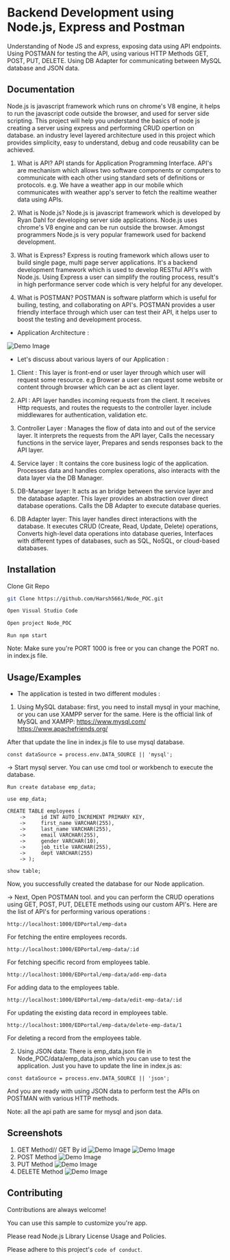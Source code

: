 
# Backend Development using Node.js, Express and Postman

Understanding of Node JS and express, exposing data using API endpoints. Using POSTMAN for testing the API, using various HTTP Methods GET, POST, PUT, DELETE. Using DB Adapter for communicating between MySQL database and JSON data.



## Documentation

Node.js is javascript framework which runs on chrome's V8 engine, it helps to run the javascript code outside the browser, and used for server side scripting. This project will help you understand the basics of node js creating a server using express and performing CRUD opertion on database. an industry level layered architecture used in this project which provides simplicity, easy to understand, debug and code reusability can be achieved.

1. What is API?
API stands for Application Programming Interface. API's are mechanism which allows two software components or computers to communicate with each other using standard sets of definitions or protocols. e.g. We have a weather app in our mobile which communicates with weather app's server to fetch the realtime weather data using APIs.

2. What is Node.js?
Node.js is javascript framework which is developed by Ryan Dahl for developing server side applications. Node.js uses chrome's V8 engine and can be run outside the browser. Amongst programmers Node.js is very popular framework used for backend development.

3. What is Express?
Express is routing framework which allows user to build single page, multi page server applications. It's a backend development framework which is used to develop RESTful API's with Node.js. Using Express a user can simplify the routing process, result's in high performance server code which is very helpful for any developer.

4. What is POSTMAN?
POSTMAN is software platform which is useful for builing, testing, and collaborating on API's. POSTMAN provides a user friendly interface through which user can test their API, it helps user to boost the testing and development process.

* Application Architecture :

![Demo Image](demo/node_arch.png)

* Let's discuss about various layers of our Application :
1) Client : This layer is front-end or user layer through which user will request some resource. e.g Browser a user can request some website or content through browser which can be act as client layer.

2. API : API layer handles incoming requests from the client. It receives Http requests, and routes the requests to the controller layer. include middlewares for authentication, validation etc. 

3. Controller Layer :
Manages the flow of data into and out of the service layer. It interprets the requests from the API layer, Calls the necessary functions in the service layer, Prepares and sends responses back to the API layer.

4. Service layer : It contains the core business logic of the application. Processes data and handles complex operations, also interacts with the data layer via the DB Manager. 

5. DB-Manager layer: 
It acts as an bridge between the service layer and the database adapter. This layer provides an abstraction over direct database operations. Calls the DB Adapter to execute database queries.

6. DB Adapter layer: This layer handles direct interactions with the database. It executes CRUD (Create, Read, Update, Delete) operations, Converts high-level data operations into database queries, Interfaces with different types of databases, such as SQL, NoSQL, or cloud-based databases.

## Installation

Clone Git Repo

```bash
git Clone https://github.com/Harsh5661/Node_POC.git

```
```bash
Open Visual Studio Code
```
```bash
Open project Node_POC
```
```
Run npm start
```
Note: Make sure you're PORT 1000 is free or you can change the PORT no. in index.js file.
## Usage/Examples

* The application is tested in two different modules :
1. Using MySQL database:
first, you need to install mysql in your machine, or you can use XAMPP server for the same. Here is the official link of MySQL and XAMPP:
https://www.mysql.com/
https://www.apachefriends.org/

After that update the line in index.js file to use mysql database.
```
const dataSource = process.env.DATA_SOURCE || 'mysql';
```
-> Start mysql server. You can use cmd tool or workbench to execute the database.
```
Run create database emp_data;
```
```
use emp_data;
```
```
CREATE TABLE employees (
    ->     id INT AUTO_INCREMENT PRIMARY KEY,
    ->     first_name VARCHAR(255),
    ->     last_name VARCHAR(255),
    ->     email VARCHAR(255),
    ->     gender VARCHAR(10),
    ->     job_title VARCHAR(255),
    ->     dept VARCHAR(255)
    -> );
```
```
show table;
```
Now, you successfully created the database for our Node application. 

-> Next, Open POSTMAN tool. and you can perform the CRUD operations using GET, POST, PUT, DELETE methods using our custom API's.
Here are the list of API's for performing various operations :
```
http://localhost:1000/EDPortal/emp-data
```
For fetching the entire employees records.
```
http://localhost:1000/EDPortal/emp-data/:id
```
For fetching specific record from employees table.
```
http://localhost:1000/EDPortal/emp-data/add-emp-data
```
For adding data to the employees table.
```
http://localhost:1000/EDPortal/emp-data/edit-emp-data/:id
```
For updating the existing data record in employees table.
```
http://localhost:1000/EDPortal/emp-data/delete-emp-data/1
```
For deleting a record from the employees table.

2. Using JSON data:
There is emp_data.json file in Node_POC/data/emp_data.json which you can use to test the application.
Just you have to update the line in index.js as:
```
const dataSource = process.env.DATA_SOURCE || 'json';
```
And you are ready with using JSON data to perform test the APIs on POSTMAN with various HTTP methods. 

Note: all the api path are same for mysql and json data.
## Screenshots
1. GET Method// GET By id
   ![Demo Image](demo/get_method.png)
   ![Demo Image](demo/get_by_id.png)
2. POST Method
   ![Demo Image](demo/post_method.png)
3. PUT Method
   ![Demo Image](demo/post_method.png)
4. DELETE Method
   ![Demo Image](demo/delete_method.png)

## Contributing

Contributions are always welcome!

You can use this sample to customize you're app.

Please read Node.js Library License Usage and Policies.

Please adhere to this project's `code of conduct`.

